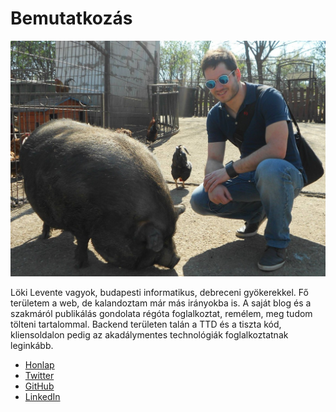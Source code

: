 <!--
slug: levente
title: Bemutatkozás
position: 1
-->
# Bemutatkozás

![A szerző, egy földet szimatoló malaccal a Noé állatotthonban](content/img/levente/gpoy.jpg)

Löki Levente vagyok, budapesti informatikus, debreceni gyökerekkel.
Fő területem a web, de kalandoztam már más irányokba is.
A saját blog és a szakmáról publikálás gondolata régóta foglalkoztat, remélem, meg tudom tölteni tartalommal.
Backend területen talán a TTD és a tiszta kód, kliensoldalon pedig az akadálymentes technológiák foglalkoztatnak leginkább.

* [Honlap](https://www.lokilevente.hu/)
* [Twitter](https://twitter.com/LeventeLoki)
* [GitHub](https://github.com/lencse/)
* [LinkedIn](https://www.linkedin.com/in/lokilevente)